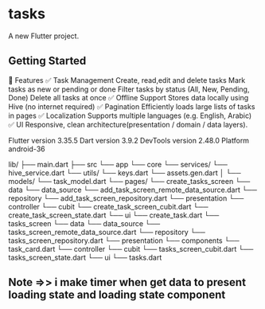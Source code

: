 # tasks

A new Flutter project.

## Getting Started

📱 Features
✅ Task Management
Create, read,edit and delete tasks
Mark tasks as new or pending or done
Filter tasks by status (All, New, Pending, Done)
Delete all tasks at once
✅ Offline Support
Stores data locally using Hive (no internet required)
✅ Pagination
Efficiently loads large lists of tasks in pages
✅ Localization
Supports multiple languages (e.g. English, Arabic)
✅ UI
Responsive, clean architecture(presentation / domain / data layers).

Flutter version 3.35.5
Dart version 3.9.2
DevTools version 2.48.0
Platform android-36

lib/
 ├── main.dart
 ├── src
    └── app
    └── core
        └── services/
            └── hive_service.dart
            └── utils/
                └── keys.dart
                └── assets.gen.dart
 │    └── models/
        └── task_model.dart
      └── pages/
            └── create_tasks_screen
                └── data
                    └── data_source
                        └── add_task_screen_remote_data_source.dart
                └── repository
                    └── add_task_screen_repository.dart
                └── presentation
                        └── controller
                            └── cubit
                                └── create_task_screen_cubit.dart
                                └── create_task_screen_state.dart
                        └── ui
                           └── create_task.dart
            └── tasks_screen
                └── data
                    └── data_source
                        └── tasks_screen_remote_data_source.dart
                └── repository
                    └── tasks_screen_repository.dart
                 └── presentation
                        └── components
                           └── task_card.dart
                        └── controller
                           └── cubit
                                └── tasks_screen_cubit.dart
                                └── tasks_screen_state.dart
                        └── ui
                           └── tasks.dart


## Note =>> i make timer when get data to present loading state and loading state component